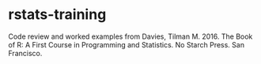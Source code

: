 # rstats-training

Code review and worked examples from Davies, Tilman M. 2016. The Book of R: A
First Course in Programming and Statistics. No Starch Press. San Francisco. 
